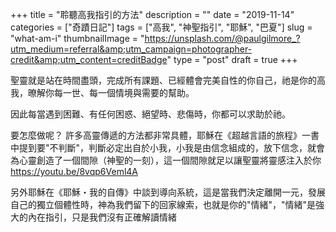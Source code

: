 +++
title = "聆聽高我指引的方法"
description = ""
date = "2019-11-14"
categories = ["奇蹟日記"]
tags = ["高我", "神聖指引", "耶穌", "巴夏"]
slug = "what-am-i"
thumbnailImage = "https://unsplash.com/@paulgilmore_?utm_medium=referral&amp;utm_campaign=photographer-credit&amp;utm_content=creditBadge"
type = "post"
draft = true
+++

聖靈就是站在時間盡頭，完成所有課題、已經體會完美自性的你自己，祂是你的高我，暸解你每一世、每一個情境與需要的幫助。

因此每當遇到困難、有任何困惑、絕望時、悲傷時，你都可以求助於祂。

要怎麼做呢？
許多高靈傳遞的方法都非常具體，耶穌在《超越言語的旅程》一書中提到要"不判斷"，判斷必定出自於小我，小我是由信念組成的，放下信念，就會為心靈創造了一個間隙（神聖的一刻），這一個間隙就足以讓聖靈將靈感注入於你
https://youtu.be/8vqp6Veml4A

另外耶穌在《耶穌・我的自傳》中談到導向系統，這是當我們決定離開一元，發展自己的獨立個體性時，神為我們留下的回家線索，也就是你的"情緒"，"情緒"是強大的內在指引，只是我們沒有正確解讀情緒